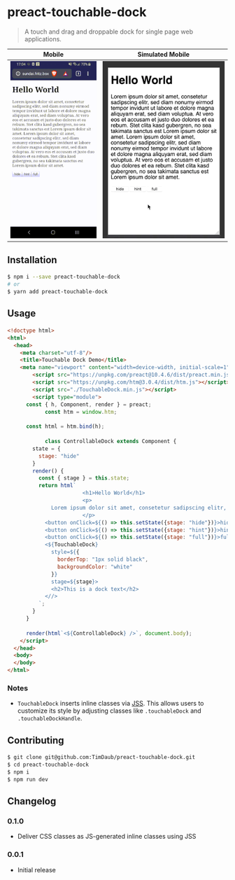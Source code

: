 # preact-touchable-dock

> A touch and drag and droppable dock for single page web applications.

Mobile|Simulated Mobile
:-------------------------:|:-------------------------:
![](./assets/demo-touch.gif)  |  ![](./assets/demo-touch-simulated.gif)

## Installation

```bash
$ npm i --save preact-touchable-dock
# or
$ yarn add preact-touchable-dock
```

## Usage

```html
<!doctype html>
<html>
  <head>
    <meta charset="utf-8"/>
    <title>Touchable Dock Demo</title>
    <meta name="viewport" content="width=device-width, initial-scale=1" />
		<script src="https://unpkg.com/preact@10.4.6/dist/preact.min.js"></script>
		<script src="https://unpkg.com/htm@3.0.4/dist/htm.js"></script>
		<script src="./TouchableDock.min.js"></script>
		<script type="module">
      const { h, Component, render } = preact;
			const htm = window.htm;

      const html = htm.bind(h);

			class ControllableDock extends Component {
        state = {
          stage: "hide"
        }
        render() {
          const { stage } = this.state;
          return html`
						<h1>Hello World</h1>
						<p>
              Lorem ipsum dolor sit amet, consetetur sadipscing elitr, sed diam nonumy eirmod tempor invidunt ut labore et dolore magna aliquyam erat, sed diam voluptua. At vero eos et accusam et justo duo dolores et ea rebum. Stet clita kasd gubergren, no sea takimata sanctus est Lorem ipsum dolor sit amet. Lorem ipsum dolor sit amet, consetetur sadipscing elitr, sed diam nonumy eirmod tempor invidunt ut labore et dolore magna aliquyam erat, sed diam voluptua. At vero eos et accusam et justo duo dolores et ea rebum. Stet clita kasd gubergren, no sea takimata sanctus est Lorem ipsum dolor sit amet.
						</p>
            <button onClick=${() => this.setState({stage: "hide"})}>hide</button>
            <button onClick=${() => this.setState({stage: "hint"})}>hint</button>
            <button onClick=${() => this.setState({stage: "full"})}>full</button>
            <${TouchableDock}
              style=${{
                borderTop: "1px solid black",
                backgroundColor: "white"
              }}
              stage=${stage}>
              <h2>This is a dock text</h2> 
            <//>
          `;
        }
      }

      render(html`<${ControllableDock} />`, document.body);
	</script>
  </head>
  <body>
  </body>
</html>
```

### Notes

- `TouchableDock` inserts inline classes via [JSS](https://cssinjs.org). This
allows users to customize its style by adjusting classes like  `.touchableDock`
and `.touchableDockHandle`.

## Contributing

```bash
$ git clone git@github.com:TimDaub/preact-touchable-dock.git
$ cd preact-touchable-dock
$ npm i
$ npm run dev
```

## Changelog

### 0.1.0

- Deliver CSS classes as JS-generated inline classes using JSS

### 0.0.1

- Initial release
